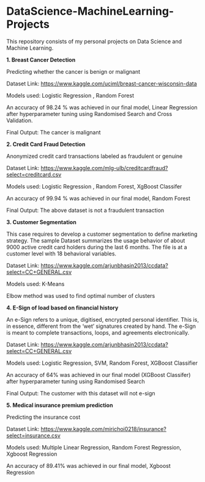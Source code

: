 # DataScience-MachineLearning-Projects
This repository consists of my personal projects on Data Science and Machine Learning.

<b>1. Breast Cancer Detection</b> 

Predicting whether the cancer is benign or malignant

Dataset Link: https://www.kaggle.com/uciml/breast-cancer-wisconsin-data

Models used:  Logistic Regression , Random Forest 
 
An accuracy of 98.24 % was achieved in our final model, Linear Regression after hyperparameter tuning using Randomised Search and Cross Validation.

Final Output: The cancer is malignant


<b>2. Credit Card Fraud Detection</b> 

Anonymized credit card transactions labeled as fraudulent or genuine

Dataset Link: https://www.kaggle.com/mlg-ulb/creditcardfraud?select=creditcard.csv

Models used:  Logistic Regression , Random Forest, XgBoost Classifer
 
An accuracy of 99.94 % was achieved in our final model, Random Forest

Final Output: The above dataset is not a fraudulent transaction



<b>3. Customer Segmentation </b> 

This case requires to develop a customer segmentation to define marketing strategy. The sample Dataset summarizes the usage behavior of about 9000 active credit card holders during the last 6 months. The file is at a customer level with 18 behavioral variables.

Dataset Link: https://www.kaggle.com/arjunbhasin2013/ccdata?select=CC+GENERAL.csv

Models used: K-Means

Elbow method was used to find optimal number of clusters




<b>4. E-Sign of load based on financial history </b> 

An e-Sign refers to a unique, digitised, encrypted personal identifier. This is, in essence, different from the ‘wet’ signatures created by hand. The e-Sign is meant to complete transactions, loops, and agreements electronically.

Dataset Link: https://www.kaggle.com/arjunbhasin2013/ccdata?select=CC+GENERAL.csv

Models used: Logistic Regression, SVM, Random Forest, XGBoost Classifier 

An accuracy of 64% was achieved in our final model (XGBoost Classifer) after hyperparameter tuning using Randomised Search 

Final Output: The  customer with this dataset will not e-sign 



<b>5. Medical insurance premium prediction</b>

Predicting the insurance cost

Dataset Link: https://www.kaggle.com/mirichoi0218/insurance?select=insurance.csv

Models used: Multiple Linear Regression, Random Forest Regression, Xgboost Regression
 
An accuracy of 89.41% was achieved in our final model, Xgboost Regression
